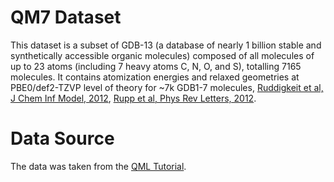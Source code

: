 # QM7 Dataset

This dataset is a subset of GDB-13 (a database of nearly 1 billion stable and synthetically accessible organic molecules) composed of all molecules of up to 23 atoms (including 7 heavy atoms C, N, O, and S), totalling 7165 molecules.
It contains atomization energies and relaxed geometries at PBE0/def2-TZVP level of theory for ~7k GDB1-7 molecules, [Ruddigkeit et al, J Chem Inf Model, 2012](https://pubs.acs.org/doi/abs/10.1021/ci300415d), 
[Rupp et al, Phys Rev Letters, 2012](https://journals.aps.org/prl/abstract/10.1103/PhysRevLett.108.058301).


# Data Source

The data was taken from the [QML Tutorial](https://github.com/qmlcode/tutorial).